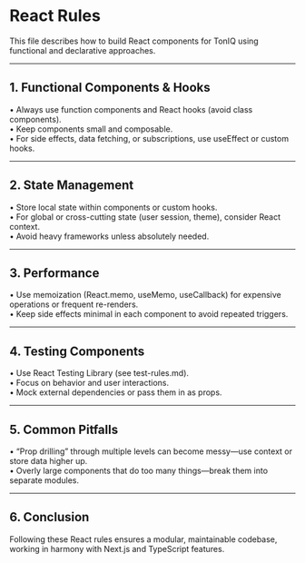 # React Rules

This file describes how to build React components for TonIQ using functional and declarative approaches.

---

## 1. Functional Components & Hooks

• Always use function components and React hooks (avoid class components).  
• Keep components small and composable.  
• For side effects, data fetching, or subscriptions, use useEffect or custom hooks.

---

## 2. State Management

• Store local state within components or custom hooks.  
• For global or cross-cutting state (user session, theme), consider React context.  
• Avoid heavy frameworks unless absolutely needed.

---

## 3. Performance

• Use memoization (React.memo, useMemo, useCallback) for expensive operations or frequent re-renders.  
• Keep side effects minimal in each component to avoid repeated triggers.

---

## 4. Testing Components

• Use React Testing Library (see test-rules.md).  
• Focus on behavior and user interactions.  
• Mock external dependencies or pass them in as props.

---

## 5. Common Pitfalls

• “Prop drilling” through multiple levels can become messy—use context or store data higher up.  
• Overly large components that do too many things—break them into separate modules.

---

## 6. Conclusion

Following these React rules ensures a modular, maintainable codebase, working in harmony with Next.js and TypeScript features.
